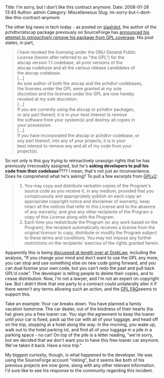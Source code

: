 Title: I'm sorry, but I don't like this contract anymore.
Date: 2008-01-28 13:43
Author: admin
Category: Miscellaneous
Slug: im-sorry-but-i-dont-like-this-contract-anymore

The other big news in tech today - as posted on
[slashdot](http://yro.slashdot.org/article.pl?sid=08/01/26/0341210&from=rss),
the author of the pchdtvr/atscap package previously on SourceForge has
[announced his attempt to
*retroactively* remove his package
from GPL
coverage](http://sourceforge.net/developer/diary.php?diary_id=26407&diary_user=147583).
His post states, in part,

> I have revoked the licensing under the GNU General Public  
> License (herein after referred to as "the GPL") for the  
> atscap version 1.1 codebase, all prior versions of the  
> atscap codebase and all the various release candidates of  
> the atscap codebase.  
> [...]  
> As sole author of both the atscap and the pchdtvr codebases,  
> the licenses under the GPL were granted at my sole  
> discretion and the licenses under the GPL are now hereby  
> revoked at my sole discretion.  
> [...]  
> If you are currently using the atscap or pchdtvr packages,  
> or any part thereof, it is in your best interest to remove  
> the software from your system(s) and destroy all copies in  
> your possession.  
> [...]  
> If you have incorporated the atscap or pchdtvr codebase, or  
> any part thereof, into any of your projects, it is in your  
> best interest to remove any and all of my code from your  
> project(s).

So not only is this guy trying to retroactively unassign rights that he
has previously irrecovably assigned, but he's
**asking developers to pull his code from
their codebase**???? I mean, that's not just an inconvenience. Does
he comprehend what he's asking? To pull a few excerpts from
[GPLv2](http://www.gnu.org/licenses/old-licenses/gpl-2.0.html):  

> 1. You may copy and distribute verbatim copies of the Program's source
> code as you receive it, in any medium, provided that you conspicuously
> and appropriately publish on each copy an appropriate copyright notice
> and disclaimer of warranty; keep intact all the notices that refer to
> this License and to the absence of any warranty; and give any other
> recipients of the Program a copy of this License along with the
> Program.  
> 6. Each time you redistribute the Program (or any work based on the
> Program), the recipient automatically receives a license from the
> original licensor to copy, distribute or modify the Program subject to
> these terms and conditions. You may not impose any further
> restrictions on the recipients' exercise of the rights granted herein.

Apparently this is being [discussed at length over at
GrokLaw,](http://www.groklaw.net/article.php?story=2006062204552163)
including the analysis, "If you change your mind and don't want to use
the GPL any more, you can stop and use something else on new code going
forward, and you can dual license your own code, but you can't redo the
past and pull back GPL'd code". The developer is telling people to
delete their copies, and to cease distribution. Now, I'm not a lawyer,
and I'm not an expert on copyright law. But I didn't think that one
party to a contract could unilaterally alter it if there weren't any
terms allowing such an action, and the [GPL
FAQ](http://www.fsf.org/licensing/licenses/gpl-faq.html#CanDeveloperThirdParty)seems
to support this.

Take an example: Your car breaks down. You have planned a family
vacation tomorrow. The car dealer, out of the kindness of their hearts
(ha ha) gives you a free loaner car. You sign the agreement to keep the
loaner until your car is fixed, pack up the car with all of your
luggage, and head off on the trip, stopping at a hotel along the way. In
the morning, you wake up, walk out to the hotel parking lot, and find
all of your luggage in a pile in a parking space - no car! On top of the
pile is a letter reading, "we're sorry, but we decided that we don't
want you to have this free loaner car anymore. We've taken it back. Have
a nice trip."

My biggest curiosity, though, is what happened to the developer. He was
using the SourceForge account "inkling", but it seems like both of his
previous projects are now gone, along with any other relevant
information. I'd sure like to see his response to the community
regarding this incident.
